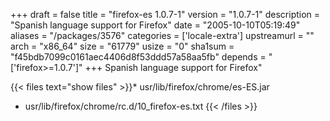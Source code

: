 +++
draft = false
title = "firefox-es 1.0.7-1"
version = "1.0.7-1"
description = "Spanish language support for Firefox"
date = "2005-10-10T05:19:49"
aliases = "/packages/3576"
categories = ['locale-extra']
upstreamurl = ""
arch = "x86_64"
size = "61779"
usize = "0"
sha1sum = "f45bdb7099c0161aec4406d8f53ddd57a58aa5fb"
depends = "['firefox>=1.0.7']"
+++
Spanish language support for Firefox"

{{< files text="show files" >}}* usr/lib/firefox/chrome/es-ES.jar
* usr/lib/firefox/chrome/rc.d/10_firefox-es.txt
{{< /files >}}